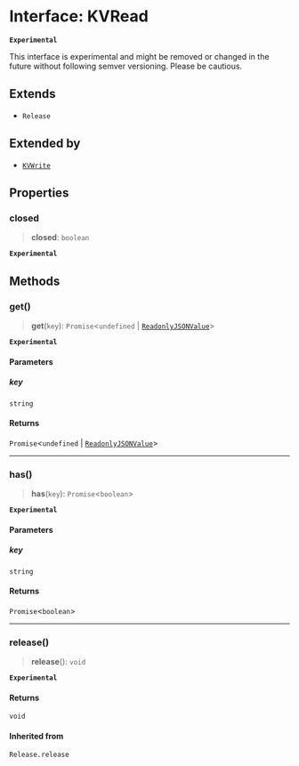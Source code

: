 # Interface: KVRead

**`Experimental`**

This interface is experimental and might be removed or changed
in the future without following semver versioning. Please be cautious.

## Extends

- `Release`

## Extended by

- [`KVWrite`](KVWrite.md)

## Properties

### closed

> **closed**: `boolean`

**`Experimental`**

## Methods

### get()

> **get**(`key`): `Promise`\<`undefined` \| [`ReadonlyJSONValue`](../type-aliases/ReadonlyJSONValue.md)\>

**`Experimental`**

#### Parameters

##### key

`string`

#### Returns

`Promise`\<`undefined` \| [`ReadonlyJSONValue`](../type-aliases/ReadonlyJSONValue.md)\>

***

### has()

> **has**(`key`): `Promise`\<`boolean`\>

**`Experimental`**

#### Parameters

##### key

`string`

#### Returns

`Promise`\<`boolean`\>

***

### release()

> **release**(): `void`

**`Experimental`**

#### Returns

`void`

#### Inherited from

`Release.release`
